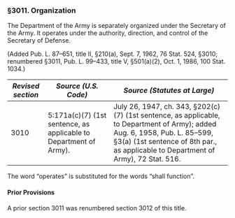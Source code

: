 ### §3011. Organization ###

The Department of the Army is separately organized under the Secretary of the Army. It operates under the authority, direction, and control of the Secretary of Defense.

(Added Pub. L. 87–651, title II, §210(a), Sept. 7, 1962, 76 Stat. 524, §3010; renumbered §3011, Pub. L. 99–433, title V, §501(a)(2), Oct. 1, 1986, 100 Stat. 1034.)

|*Revised section*|                      *Source (U.S. Code)*                       |                                                                                          *Source (Statutes at Large)*                                                                                           |
|-----------------|-----------------------------------------------------------------|-----------------------------------------------------------------------------------------------------------------------------------------------------------------------------------------------------------------|
|      3010       |5:171a(c)(7) (1st sentence, as applicable to Department of Army).|July 26, 1947, ch. 343, §202(c)(7) (1st sentence, as applicable, to Department of Army); added Aug. 6, 1958, Pub. L. 85–599, §3(a) (1st sentence of 8th par., as applicable to Department of Army), 72 Stat. 516.|

The word “operates” is substituted for the words “shall function”.

#### Prior Provisions ####

A prior section 3011 was renumbered section 3012 of this title.